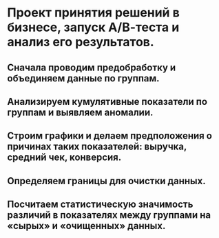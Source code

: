 # Проект принятия решений в бизнесе, запуск А/В-теста и анализ его результатов.
## Сначала проводим предобработку и объединяем данные по группам. 
## Анализируем кумулятивные показатели по группам и выявляем аномалии.
## Строим графики и делаем предположения о причинах таких показателей: выручка, средний чек, конверсия.
## Определяем границы для очистки данных.
## Посчитаем статистическую значимость различий в показателях между группами на «сырых» и «очищенных» данных.